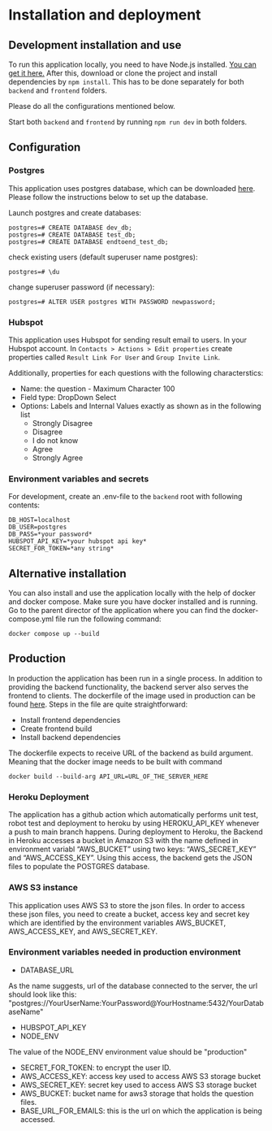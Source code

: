 # Installation and deployment

## Development installation and use

To run this application locally, you need to have Node.js installed. [You can get it here.](https://nodejs.org/en/download/package-manager/) After this, download or clone the project and install dependencies by `npm install`. This has to be done separately for both `backend` and `frontend` folders.

Please do all the configurations mentioned below.

Start both `backend` and `frontend` by running `npm run dev` in both folders.

## Configuration

### Postgres

This application uses postgres database, which can be downloaded [here](https://www.postgresql.org/download/). Please follow the instructions below to set up the database.

Launch postgres and create databases:

```
postgres=# CREATE DATABASE dev_db;
postgres=# CREATE DATABASE test_db;
postgres=# CREATE DATABASE endtoend_test_db;
```

check existing users (default superuser name postgres):

```
postgres=# \du
```

change superuser password (if necessary):

```
postgres=# ALTER USER postgres WITH PASSWORD newpassword;
```

### Hubspot

This application uses Hubspot for sending result email to users. In your Hubspot account. In `Contacts > Actions > Edit properties` create properties called `Result Link For User` and `Group Invite Link`. 

Additionally, properties for each questions with the following characterstics:
- Name: the question - Maximum Character 100
- Field type: DropDown Select
- Options: Labels and Internal Values exactly as shown as in the following list
    - Strongly Disagree
    - Disagree
    - I do not know
    - Agree
    - Strongly Agree

### Environment variables and secrets

For development, create an .env-file to the `backend` root with following contents:

```
DB_HOST=localhost
DB_USER=postgres
DB_PASS=*your password*
HUBSPOT_API_KEY=*your hubspot api key*
SECRET_FOR_TOKEN=*any string*
```

## Alternative installation

You can also install and use the application locally with the help of docker and docker compose. Make sure you have docker installed and is running. Go to the parent director of the application where you can find the docker-compose.yml file run the following command:

```
docker compose up --build
```

## Production

In production the application has been run in a single process. In addition to providing the backend functionality, the backend server also serves the frontend to clients. The dockerfile of the image used in production can be found [here](https://github.com/Devops-ohtuprojekti/DevOpsCSAOS/blob/main/Dockerfile). Steps in the file are quite straightforward:

- Install frontend dependencies
- Create frontend build
- Install backend dependencies

The dockerfile expects to receive URL of the backend as build argument. Meaning that the docker image needs to be built with command

```
docker build --build-arg API_URL=URL_OF_THE_SERVER_HERE
```

### Heroku Deployment

The application has a github action which automatically performs unit test, robot test and deployment to heroku by using HEROKU_API_KEY whenever a push to main branch happens. During deployment to Heroku, the Backend in Heroku accesses a bucket in Amazon S3 with the name defined in environment variabl “AWS_BUCKET” using two keys: “AWS_SECRET_KEY” and “AWS_ACCESS_KEY”. Using this access, the backend gets the JSON files to populate the POSTGRES database.

### AWS S3 instance

This application uses AWS S3 to store the json files. In order to access these json files, you need to create a bucket, access key and secret key which are identified by the environment variables AWS_BUCKET, AWS_ACCESS_KEY, and AWS_SECRET_KEY.


### Environment variables needed in production environment


- DATABASE_URL

As the name suggests, url of the database connected to the server, the url should look like this:
"postgres://YourUserName:YourPassword@YourHostname:5432/YourDatabaseName"

- HUBSPOT_API_KEY
- NODE_ENV

The value of the NODE_ENV environment value should be "production"

- SECRET_FOR_TOKEN: to encrypt the user ID.
- AWS_ACCESS_KEY: access key used to access AWS S3 storage bucket 
- AWS_SECRET_KEY: secret key used to access AWS S3 storage bucket
- AWS_BUCKET: bucket name for aws3 storage that holds the question files.
- BASE_URL_FOR_EMAILS: this is the url on which the application is being accessed.